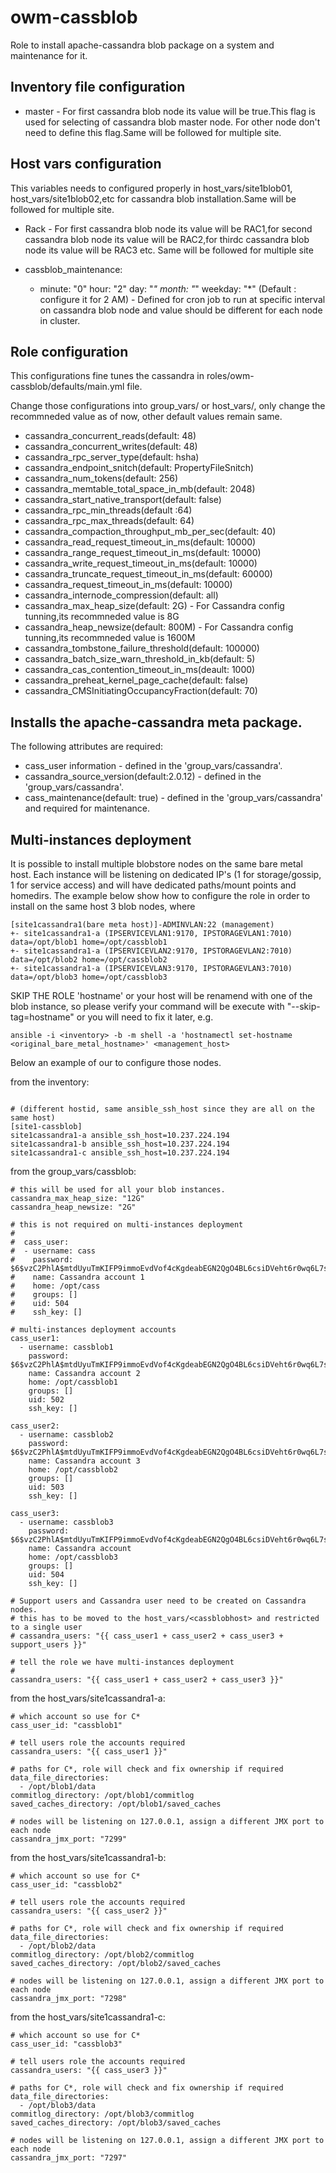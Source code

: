 # owm-cassblob

Role to install apache-cassandra blob package on a system and maintenance for it.
## Inventory file configuration

* master - For first cassandra blob node  its value will be true.This flag is used for selecting of cassandra blob master node. For other node don't need to define this flag.Same will be followed for multiple site.


## Host vars configuration
This variables needs to configured properly in host_vars/site1blob01, host_vars/site1blob02,etc for cassandra blob installation.Same will be followed for multiple site.

* Rack - For first cassandra blob node its value will be RAC1,for second cassandra blob node its value will be 
  RAC2,for thirdc cassandra blob node its value will be RAC3 etc. Same will be followed for multiple site

* cassblob_maintenance:
   - minute: "0"
     hour: "2"
     day: "*"
     month: "*"
     weekday: "*"
  (Default : configure it for 2 AM) - Defined for cron job to run at specific interval on cassandra blob node and value should be different for each node in cluster.

## Role configuration
This configurations fine tunes the cassandra in roles/owm-cassblob/defaults/main.yml file.

Change those configurations into group_vars/<groupid> or host_vars/<hostid>, only change the recommneded value as of now, other default values remain same.

* cassandra_concurrent_reads(default: 48)
* cassandra_concurrent_writes(default: 48)
* cassandra_rpc_server_type(default: hsha)
* cassandra_endpoint_snitch(default: PropertyFileSnitch)
* cassandra_num_tokens(default: 256)
* cassandra_memtable_total_space_in_mb(default: 2048)
* cassandra_start_native_transport(default: false)
* cassandra_rpc_min_threads(default :64)
* cassandra_rpc_max_threads(default: 64)
* cassandra_compaction_throughput_mb_per_sec(default: 40)
* cassandra_read_request_timeout_in_ms(default: 10000)
* cassandra_range_request_timeout_in_ms(default: 10000)
* cassandra_write_request_timeout_in_ms(default: 10000)
* cassandra_truncate_request_timeout_in_ms(default: 60000)
* cassandra_request_timeout_in_ms(default: 10000)
* cassandra_internode_compression(default: all)
* cassandra_max_heap_size(default: 2G) - For Cassandra config tunning,its recommneded value is 8G
* cassandra_heap_newsize(default: 800M) - For Cassandra config tunning,its recommneded value is 1600M
* cassandra_tombstone_failure_threshold(default: 100000)
* cassandra_batch_size_warn_threshold_in_kb(default: 5)
* cassandra_cas_contention_timeout_in_ms(deault: 1000)
* cassandra_preheat_kernel_page_cache(default: false)
* cassandra_CMSInitiatingOccupancyFraction(default: 70)


## Installs the apache-cassandra meta  package.

The following attributes are required:

* cass_user information - defined in the 'group_vars/cassandra'.
* cassandra_source_version(default:2.0.12) - defined in the 'group_vars/cassandra'.
* cass_maintenance(default: true) - defined in the 'group_vars/cassandra' and required for maintenance.

## Multi-instances deployment

It is possible to install multiple blobstore nodes on the same bare metal host.
Each instance will be listening on dedicated IP's (1 for storage/gossip, 1 for service access) and will have dedicated paths/mount points and homedirs.
The example below show how to configure the role in order to install on the same host 3 blob nodes, where

```
[site1cassandra1(bare meta host)]-ADMINVLAN:22 (management)
+- site1cassandra1-a (IPSERVICEVLAN1:9170, IPSTORAGEVLAN1:7010) data=/opt/blob1 home=/opt/cassblob1
+- site1cassandra1-a (IPSERVICEVLAN2:9170, IPSTORAGEVLAN2:7010) data=/opt/blob2 home=/opt/cassblob2
+- site1cassandra1-a (IPSERVICEVLAN3:9170, IPSTORAGEVLAN3:7010) data=/opt/blob3 home=/opt/cassblob3
```

SKIP THE ROLE 'hostname' or your host will be renamend with one of the blob instance, so please verify your command will be execute with "--skip-tag=hostname" or you will need to fix it later, e.g.
```
ansible -i <inventory> -b -m shell -a 'hostnamectl set-hostname <original_bare_metal_hostname>' <management_host>
```
Below an example of our to configure those nodes.

from the inventory:
```

# (different hostid, same ansible_ssh_host since they are all on the same host)
[site1-cassblob]
site1cassandra1-a ansible_ssh_host=10.237.224.194
site1cassandra1-b ansible_ssh_host=10.237.224.194
site1cassandra1-c ansible_ssh_host=10.237.224.194

```
from the group_vars/cassblob: 

```
# this will be used for all your blob instances.
cassandra_max_heap_size: "12G"
cassandra_heap_newsize: "2G"

# this is not required on multi-instances deployment
#
#  cass_user:
#  - username: cass
#    password: $6$vzC2PhlA$mtdUyuTmKIFP9immoEvdVof4cKgdeabEGN2QgO4BL6csiDVeht6r0wq6L7sS26CpQWw1Tf5Kv/MrZVdGNvi92.
#    name: Cassandra account 1
#    home: /opt/cass
#    groups: []
#    uid: 504
#    ssh_key: []

# multi-instances deployment accounts
cass_user1:
  - username: cassblob1
    password: $6$vzC2PhlA$mtdUyuTmKIFP9immoEvdVof4cKgdeabEGN2QgO4BL6csiDVeht6r0wq6L7sS26CpQWw1Tf5Kv/MrZVdGNvi92.
    name: Cassandra account 2
    home: /opt/cassblob1
    groups: []
    uid: 502
    ssh_key: []

cass_user2:
  - username: cassblob2
    password: $6$vzC2PhlA$mtdUyuTmKIFP9immoEvdVof4cKgdeabEGN2QgO4BL6csiDVeht6r0wq6L7sS26CpQWw1Tf5Kv/MrZVdGNvi92.
    name: Cassandra account 3
    home: /opt/cassblob2
    groups: []
    uid: 503
    ssh_key: []

cass_user3:
  - username: cassblob3
    password: $6$vzC2PhlA$mtdUyuTmKIFP9immoEvdVof4cKgdeabEGN2QgO4BL6csiDVeht6r0wq6L7sS26CpQWw1Tf5Kv/MrZVdGNvi92.
    name: Cassandra account
    home: /opt/cassblob3
    groups: []
    uid: 504
    ssh_key: []

# Support users and Cassandra user need to be created on Cassandra nodes.
# this has to be moved to the host_vars/<cassblobhost> and restricted to a single user
# cassandra_users: "{{ cass_user1 + cass_user2 + cass_user3 + support_users }}"

# tell the role we have multi-instances deployment
# 
cassandra_users: "{{ cass_user1 + cass_user2 + cass_user3 }}"
```

from the host_vars/site1cassandra1-a:

```
# which account so use for C*
cass_user_id: "cassblob1"

# tell users role the accounts required
cassandra_users: "{{ cass_user1 }}"

# paths for C*, role will check and fix ownership if required
data_file_directories: 
  - /opt/blob1/data
commitlog_directory: /opt/blob1/commitlog
saved_caches_directory: /opt/blob1/saved_caches

# nodes will be listening on 127.0.0.1, assign a different JMX port to each node
cassandra_jmx_port: "7299"
```

from the host_vars/site1cassandra1-b:

```
# which account so use for C*
cass_user_id: "cassblob2"

# tell users role the accounts required
cassandra_users: "{{ cass_user2 }}"

# paths for C*, role will check and fix ownership if required
data_file_directories: 
  - /opt/blob2/data
commitlog_directory: /opt/blob2/commitlog
saved_caches_directory: /opt/blob2/saved_caches

# nodes will be listening on 127.0.0.1, assign a different JMX port to each node
cassandra_jmx_port: "7298"
```

from the host_vars/site1cassandra1-c:

```
# which account so use for C*
cass_user_id: "cassblob3"

# tell users role the accounts required
cassandra_users: "{{ cass_user3 }}"

# paths for C*, role will check and fix ownership if required
data_file_directories: 
  - /opt/blob3/data
commitlog_directory: /opt/blob3/commitlog
saved_caches_directory: /opt/blob3/saved_caches

# nodes will be listening on 127.0.0.1, assign a different JMX port to each node
cassandra_jmx_port: "7297"
```
